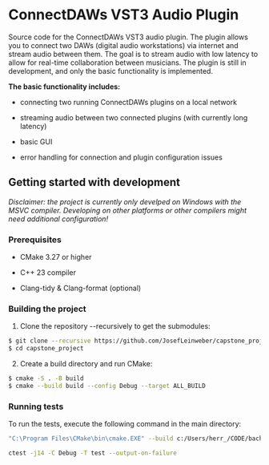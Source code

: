 # ConnectDAWs VST3 Audio Plugin

Source code for the ConnectDAWs VST3 audio plugin. The plugin allows you to connect two DAWs (digital audio workstations) via internet and stream audio between them. The goal is to stream audio with low latency to allow for real-time collaboration between musicians.
The plugin is still in development, and only the basic functionality is implemented.

**The basic functionality includes:**

* connecting two running ConnectDAWs plugins on a local network

* streaming audio between two connected plugins (with currently long latency)

* basic GUI

* error handling for connection and plugin configuration issues

## Getting started with development

*Disclaimer: the project is currently only develped on Windows with the MSVC compiler. Developing on other platforms or other compilers might need additional configuration!*

### Prerequisites

* CMake 3.27 or higher

* C++ 23 compiler
  
* Clang-tidy & Clang-format (optional)

### Building the project

1. Clone the repository --recursively to get the submodules:

```bash
$ git clone --recursive https://github.com/JosefLeinweber/capstone_project.git
$ cd capstone_project
```

2. Create a build directory and run CMake:

```bash
$ cmake -S . -B build
$ cmake --build build --config Debug --target ALL_BUILD
```

### Running tests

To run the tests, execute the following command in the main directory:

```bash
"C:\Program Files\CMake\bin\cmake.EXE" --build c:/Users/herr_/CODE/bachelor/v0.1.0/capstone_project/build --config Debug --target ConnectDAWsUnitTests -j 14 --

ctest -j14 -C Debug -T test --output-on-failure 
```
